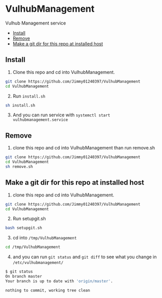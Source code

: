 # VulhubManagement
Vulhub Management service

- [Install](#Install)
- [Remove](#Remove)
- [Make a git dir for this repo at installed host](#make-a-git-dir-for-this-repo-at-installed-host)
## Install
1. Clone this repo and cd into VulhubManagement.

```bash
git clone https://github.com/Jimmy01240397/VulhubManagement
cd VulhubManagement
```

2. Run ``install.sh``

```bash
sh install.sh
```
3. And you can run service with `systemctl start vulhubmanagement.service`

## Remove
1. clone this repo and cd into VulhubManagement than run remove.sh
``` bash
git clone https://github.com/Jimmy01240397/VulhubManagement
cd VulhubManagement
sh remove.sh
```

## Make a git dir for this repo at installed host
1. clone this repo and cd into VulhubManagement.

```bash
git clone https://github.com/Jimmy01240397/VulhubManagement
cd VulhubManagement
```
2. Run setupgit.sh
```bash
bash setupgit.sh
```

3. cd into `/tmp/VulhubManagement`
```bash
cd /tmp/VulhubManagement
```

4. and you can run `git status` and `git diff` to see what you change in `/etc/vulhubmanagement/`
```bash
$ git status
On branch master
Your branch is up to date with 'origin/master'.

nothing to commit, working tree clean
```
